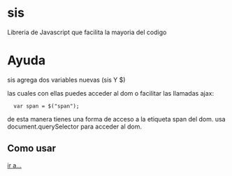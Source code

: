 # sis
Libreria de Javascript que facilita la mayoria del codigo

# Ayuda

sis agrega dos variables nuevas (sis Y $)

las cuales con ellas puedes acceder al dom o facilitar las llamadas ajax:

```
  var span = $("span");
```

de esta manera tienes una forma de acceso a la etiqueta span del dom. usa document.querySelector para acceder al dom.

## Como usar

  [ir a...]()
